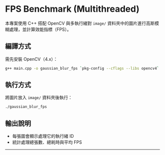 # FPS Benchmark (Multithreaded)

本專案使用 C++ 搭配 OpenCV 與多執行緒對 `image/` 資料夾中的圖片進行高斯模糊處理，並計算效能指標（FPS）。

## 編譯方式

需先安裝 OpenCV（4.x）：

```bash
g++ main.cpp -o gaussian_blur_fps `pkg-config --cflags --libs opencv4` -std=c++17 -pthread
```

##  執行方式

將圖片放入 `image/` 資料夾後執行：

```bash
./gaussian_blur_fps
```

##  輸出說明

- 每張圖會顯示處理它的執行緒 ID
- 統計處理總張數、總耗時與平均 FPS

---
